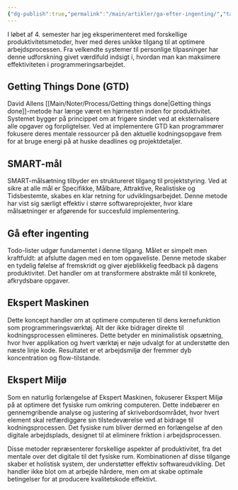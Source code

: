 ```yaml
---
{"dg-publish":true,"permalink":"/main/artikler/ga-efter-ingenting/","tags":["Produktivitet"],"dgHomeLink":"false","dgShowBacklinks":"false","dgShowLocalGraph":"true","dgShowFileTree":"false","dgEnableSearch":"false","dgShowToc":"false","created":"2024-12-31T07:37:36.849+01:00"}
---
```


I løbet af 4. semester har jeg eksperimenteret med forskellige produktivitetsmetoder, hver med deres unikke tilgang til at optimere arbejdsprocessen. Fra velkendte systemer til personlige tilpasninger har denne udforskning givet værdifuld indsigt i, hvordan man kan maksimere effektiviteten i programmeringsarbejdet.

## Getting Things Done (GTD)

David Allens [[Main/Noter/Process/Getting things done\|Getting things done]]-metode har længe været en hjørnesten inden for produktivitet. Systemet bygger på princippet om at frigøre sindet ved at eksternalisere alle opgaver og forpligtelser. Ved at implementere GTD kan programmører fokusere deres mentale ressourcer på den aktuelle kodningsopgave frem for at bruge energi på at huske deadlines og projektdetaljer.

## SMART-mål

SMART-målsætning tilbyder en struktureret tilgang til projektstyring. Ved at sikre at alle mål er Specifikke, Målbare, Attraktive, Realistiske og Tidsbestemte, skabes en klar retning for udviklingsarbejdet. Denne metode har vist sig særligt effektiv i større softwareprojekter, hvor klare målsætninger er afgørende for succesfuld implementering.

## Gå efter ingenting

Todo-lister udgør fundamentet i denne tilgang. Målet er simpelt men kraftfuldt: at afslutte dagen med en tom opgaveliste. Denne metode skaber en tydelig følelse af fremskridt og giver øjeblikkelig feedback på dagens produktivitet. Det handler om at transformere abstrakte mål til konkrete, afkrydsbare opgaver.

## Ekspert Maskinen

Dette koncept handler om at optimere computeren til dens kernefunktion som programmeringsværktøj. Alt der ikke bidrager direkte til kodningsprocessen elimineres. Dette betyder en minimalistisk opsætning, hvor hver applikation og hvert værktøj er nøje udvalgt for at understøtte den næste linje kode. Resultatet er et arbejdsmiljø der fremmer dyb koncentration og flow-tilstande.

## Ekspert Miljø

Som en naturlig forlængelse af Ekspert Maskinen, fokuserer Ekspert Miljø på at optimere det fysiske rum omkring computeren. Dette indebærer en gennemgribende analyse og justering af skrivebordsområdet, hvor hvert element skal retfærdiggøre sin tilstedeværelse ved at bidrage til kodningsprocessen. Det fysiske rum bliver dermed en forlængelse af den digitale arbejdsplads, designet til at eliminere friktion i arbejdsprocessen.

Disse metoder repræsenterer forskellige aspekter af produktivitet, fra det mentale over det digitale til det fysiske rum. Kombinationen af disse tilgange skaber et holistisk system, der understøtter effektiv softwareudvikling. Det handler ikke blot om at arbejde hårdere, men om at skabe optimale betingelser for at producere kvalitetskode effektivt.
